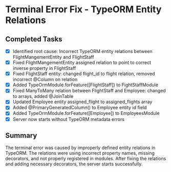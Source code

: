 # Terminal Error Fix - TypeORM Entity Relations

## Completed Tasks
- [x] Identified root cause: Incorrect TypeORM entity relations between FlightMangementEntity and FlightStaff
- [x] Fixed FlightMangementEntity assigned relation to point to correct inverse property in FlightStaff
- [x] Fixed FlightStaff entity: changed flight_id to flight relation, removed incorrect @Column on relation
- [x] Added TypeOrmModule.forFeature([FlightStaff]) to FightStaffModule
- [x] Fixed ManyToMany relation between FlightStaff and Employee: changed to arrays, added @JoinTable
- [x] Updated Employee entity assigned_flight to assigned_flights array
- [x] Added @PrimaryGeneratedColumn() to Employee entity id field
- [x] Added TypeOrmModule.forFeature([Employee]) to EmployeesModule
- [x] Server now starts without TypeORM metadata errors

## Summary
The terminal error was caused by improperly defined entity relations in TypeORM. The relations were using incorrect property names, missing decorators, and not properly registered in modules. After fixing the relations and adding necessary decorators, the server starts successfully.


